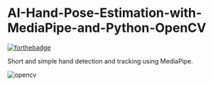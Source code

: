 # AI-Hand-Pose-Estimation-with-MediaPipe-and-Python-OpenCV

[![forthebadge](https://forthebadge.com/images/badges/made-with-python.svg)](https://forthebadge.com)

Short and simple hand detection and tracking using MediaPipe.



![opencv](https://user-images.githubusercontent.com/103877241/225391108-cef0cde6-1465-40c3-8607-6888ce506e39.png)


